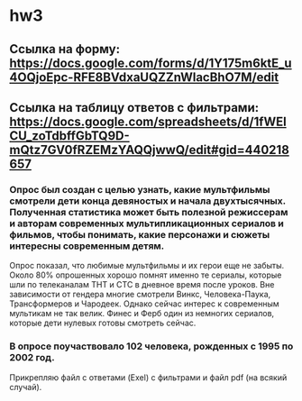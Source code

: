 # hw3
## Ссылка на форму: https://docs.google.com/forms/d/1Y175m6ktE_u4OQjoEpc-RFE8BVdxaUQZZnWlacBhO7M/edit 
## Ссылка на таблицу ответов с фильтрами: https://docs.google.com/spreadsheets/d/1fWElCU_zoTdbffGbTQ9D-mQtz7GV0fRZEMzYAQQjwwQ/edit#gid=440218657

### Опрос был создан с целью узнать, какие мультфильмы смотрели дети конца девяностых и начала двухтысячных. Полученная статистика может быть полезной режиссерам и авторам современных мультипликационных сериалов и фильмов, чтобы понимать, какие персонажи и сюжеты интересны современным детям.

Опрос показал, что любимые мультфильмы и их герои еще не забыты. Около 80% опрошенных хорошо помнят именно те сериалы, которые шли по телеканалам ТНТ и СТС в дневное время после уроков. Вне зависимости от гендера многие смотрели Винкс, Человека-Паука, Трансформеров и Чародеек. Однако сейчас интерес к современным мультикам не так велик. Финес и Ферб один из немногих сериалов, которые дети нулевых готовы смотреть сейчас.

### В опросе поучаствовало 102 человека, рожденных с 1995 по 2002 год.

Прикрепляю файл с ответами (Exel) с фильтрами и файл pdf (на всякий случай).
